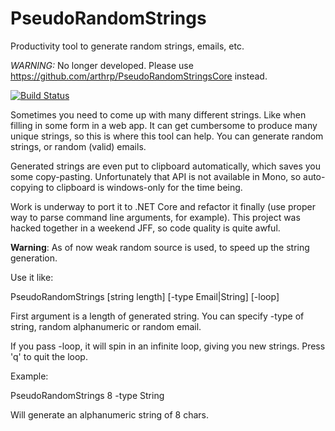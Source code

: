 # PseudoRandomStrings
Productivity tool to generate random strings, emails, etc.

*WARNING:* No longer developed. Please use https://github.com/arthrp/PseudoRandomStringsCore instead.

[![Build Status](https://travis-ci.org/arthrp/PseudoRandomStrings.svg?branch=master)](https://travis-ci.org/arthrp/PseudoRandomStrings)

Sometimes you need to come up with many different strings. Like when filling in some form in a web app. 
It can get cumbersome to produce many unique strings, so this is where this tool can help.
You can generate random strings, or random (valid) emails.

Generated strings are even put to clipboard automatically, which saves you some copy-pasting.
Unfortunately that API is not available in Mono, so auto-copying to clipboard is windows-only for the time being.

Work is underway to port it to .NET Core and refactor it finally (use proper way to parse command line arguments, for example). This project was hacked together in a weekend JFF, so code quality is quite awful.

**Warning**: As of now weak random source is used, to speed up the string generation.

Use it like:

PseudoRandomStrings [string length] [-type Email|String] [-loop]

First argument is a length of generated string.
You can specify -type of string, random alphanumeric or random email.

If you pass -loop, it will spin in an infinite loop, giving you new strings. Press 'q' to quit the loop.

Example:

PseudoRandomStrings 8 -type String

Will generate an alphanumeric string of 8 chars.
